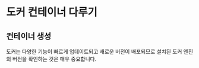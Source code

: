 # 도커 컨테이너 다루기

## 컨테이너 생성
도커는 다양한 기능이 빠르게 업데이트되고 새로운 버전이 배포되므로 설치된 도커 엔진의 버전을 확인하는 것은 매우 중요합니다. 
<!--stackedit_data:
eyJoaXN0b3J5IjpbLTgwNjA1MTk5MiwxOTkwNzc0MjgzXX0=
-->
